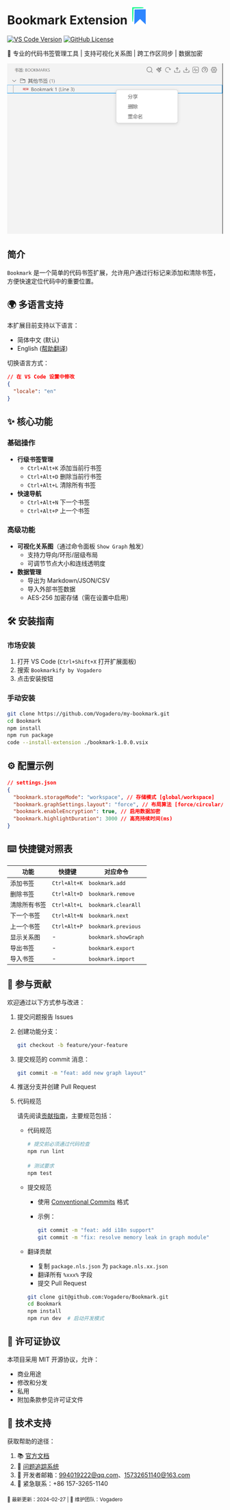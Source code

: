 # Bookmark Extension <img src="images/bookmark-icon.png" alt="icon" width="40" />

[![VS Code Version](https://img.shields.io/badge/VS%20Code-%3E%3D1.97.0-blue.svg)](https://code.visualstudio.com/)
[![GitHub License](https://img.shields.io/github/license/Vogadero/bookmark.svg)](LICENSE)

📌 专业的代码书签管理工具 | 支持可视化关系图 | 跨工作区同步 | 数据加密

![功能演示](images/1.png)

## 简介

`Bookmark` 是一个简单的代码书签扩展，允许用户通过行标记来添加和清除书签，方便快速定位代码中的重要位置。

## 🌍 多语言支持
本扩展目前支持以下语言：
- 简体中文 (默认)
- English ([帮助翻译](https://github.com/Vogadero/my-bookmark/Bookmark/issues/12))

切换语言方式：
```json
// 在 VS Code 设置中修改
{
  "locale": "en" 
}
```

## ✨ 核心功能

### 基础操作
- **行级书签管理**
  - `Ctrl+Alt+K` 添加当前行书签
  - `Ctrl+Alt+D` 删除当前行书签
  - `Ctrl+Alt+L` 清除所有书签
- **快速导航**
  - `Ctrl+Alt+N` 下一个书签
  - `Ctrl+Alt+P` 上一个书签

### 高级功能
- **可视化关系图**（通过命令面板 `Show Graph` 触发）
  - 支持力导向/环形/层级布局
  - 可调节节点大小和连线透明度
- **数据管理**
  - 导出为 Markdown/JSON/CSV
  - 导入外部书签数据
  - AES-256 加密存储（需在设置中启用）

## 🛠️ 安装指南

### 市场安装
1. 打开 VS Code (`Ctrl+Shift+X` 打开扩展面板)
2. 搜索 `Bookmarkify by Vogadero`
3. 点击安装按钮

### 手动安装
```bash
git clone https://github.com/Vogadero/my-bookmark.git
cd Bookmark
npm install
npm run package
code --install-extension ./bookmark-1.0.0.vsix
```

## ⚙️ 配置示例
```json
// settings.json
{
  "bookmark.storageMode": "workspace", // 存储模式 [global/workspace]
  "bookmark.graphSettings.layout": "force", // 布局算法 [force/circular/hierarchy]
  "bookmark.enableEncryption": true, // 启用数据加密
  "bookmark.highlightDuration": 3000 // 高亮持续时间(ms)
}
```

## ⌨️ 快捷键对照表

| 功能         | 快捷键       | 对应命令             |
| ------------ | ------------ | -------------------- |
| 添加书签     | `Ctrl+Alt+K` | `bookmark.add`       |
| 删除书签     | `Ctrl+Alt+D` | `bookmark.remove`    |
| 清除所有书签 | `Ctrl+Alt+L` | `bookmark.clearAll`  |
| 下一个书签   | `Ctrl+Alt+N` | `bookmark.next`      |
| 上一个书签   | `Ctrl+Alt+P` | `bookmark.previous`  |
| 显示关系图   | -            | `bookmark.showGraph` |
| 导出书签     | -            | `bookmark.export`    |
| 导入书签     | -            | `bookmark.import`    |

## 🤝 参与贡献
欢迎通过以下方式参与改进：

1. 提交问题报告 Issues

2. 创建功能分支：

   ```bash
   git checkout -b feature/your-feature
   ```

3. 提交规范的 commit 消息：

   ```bash
   git commit -m "feat: add new graph layout"
   ```

4. 推送分支并创建 Pull Request

5. 代码规范

   请先阅读[贡献指南]((https://github.com/Vogadero/my-bookmark/blob/master/CONTRIBUTING.md))，主要规范包括：

   - 代码规范

     ```bash
     # 提交前必须通过代码检查
     npm run lint
     
     # 测试要求
     npm test
     ```

   - 提交规范

     - 使用 [Conventional Commits](https://www.conventionalcommits.org/) 格式

     - 示例：

       ```bash
       git commit -m "feat: add i18n support"
       git commit -m "fix: resolve memory leak in graph module"
       ```

   - 翻译贡献

     - 复制 `package.nls.json` 为 `package.nls.xx.json`
     - 翻译所有 `%xxx%` 字段
     - 提交 Pull Request

     ```bash
     git clone git@github.com:Vogadero/Bookmark.git
     cd Bookmark
     npm install
     npm run dev  # 启动开发模式
     ```

## 📜 许可证协议

本项目采用 MIT 开源协议，允许：

- 商业用途
- 修改和分发
- 私用
- 附加条款参见许可证文件

## 📮 技术支持

获取帮助的途径：

1. 📚 [官方文档](https://vogadero.github.io/Bookmark/)
2. 🐛 [问题追踪系统](https://github.com/Vogadero/my-bookmark/Bookmark/issues)
3. 📧 开发者邮箱：[994019222@qq.com](mailto:994019222@qq.com)、[15732651140@163.com](mailto:15732651140@163.com)
4. 📱 紧急联系：+86 157-3265-1140

<sub>🔄 最新更新：2024-02-27 | 🔧 维护团队：Vogadero </sub>